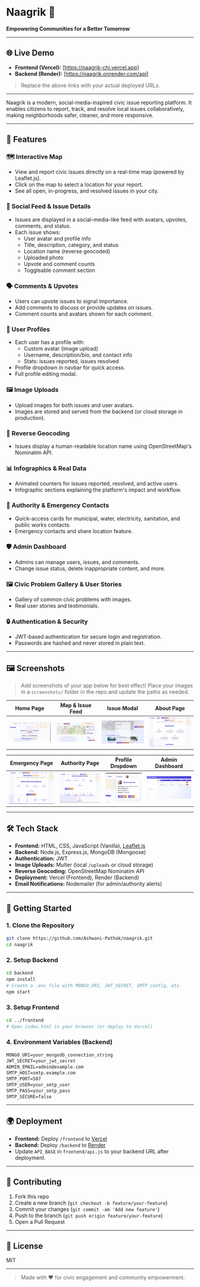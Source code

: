 # Naagrik 🚦

**Empowering Communities for a Better Tomorrow**

---

## 🌐 Live Demo

- **Frontend (Vercel):** [https://naagrik-chi.vercel.app]
- **Backend (Render):** [https://naagrik.onrender.com/api]

> Replace the above links with your actual deployed URLs.

---

Naagrik is a modern, social-media-inspired civic issue reporting platform. It enables citizens to report, track, and resolve local issues collaboratively, making neighborhoods safer, cleaner, and more responsive.

---

## 🌟 Features

### 🗺️ Interactive Map
- View and report civic issues directly on a real-time map (powered by Leaflet.js).
- Click on the map to select a location for your report.
- See all open, in-progress, and resolved issues in your city.

### 📰 Social Feed & Issue Details
- Issues are displayed in a social-media-like feed with avatars, upvotes, comments, and status.
- Each issue shows:
  - User avatar and profile info
  - Title, description, category, and status
  - Location name (reverse geocoded)
  - Uploaded photo
  - Upvote and comment counts
  - Toggleable comment section

### 🗣️ Comments & Upvotes
- Users can upvote issues to signal importance.
- Add comments to discuss or provide updates on issues.
- Comment counts and avatars shown for each comment.

### 👤 User Profiles
- Each user has a profile with:
  - Custom avatar (image upload)
  - Username, description/bio, and contact info
  - Stats: issues reported, issues resolved
- Profile dropdown in navbar for quick access.
- Full profile editing modal.

### 🖼️ Image Uploads
- Upload images for both issues and user avatars.
- Images are stored and served from the backend (or cloud storage in production).

### 📍 Reverse Geocoding
- Issues display a human-readable location name using OpenStreetMap's Nominatim API.

### 📊 Infographics & Real Data
- Animated counters for issues reported, resolved, and active users.
- Infographic sections explaining the platform's impact and workflow.

### 🏢 Authority & Emergency Contacts
- Quick-access cards for municipal, water, electricity, sanitation, and public works contacts.
- Emergency contacts and share location feature.

### 🛡️ Admin Dashboard
- Admins can manage users, issues, and comments.
- Change issue status, delete inappropriate content, and more.

### 🖼️ Civic Problem Gallery & User Stories
- Gallery of common civic problems with images.
- Real user stories and testimonials.

### 🔒 Authentication & Security
- JWT-based authentication for secure login and registration.
- Passwords are hashed and never stored in plain text.

---

## 🖼️ Screenshots

> Add screenshots of your app below for best effect! Place your images in a `screenshots/` folder in the repo and update the paths as needed.

| Home Page | Map & Issue Feed | Issue Modal | About Page |
|:---------:|:----------------:|:-----------:|:----------:|
| ![Home Page](./screenshots/home1.png) | ![Map and Issue Feed](./screenshots/home2.png) | ![Issue Modal](./screenshots/issue.png) | ![About Page](./screenshots/about.png) |

| Emergency Page | Authority Page | Profile Dropdown | Admin Dashboard |
|:--------------:|:--------------:|:----------------:|:---------------:|
| ![Emergency Page](./screenshots/emergency.png) | ![Authority Page](./screenshots/authority.png) | ![Profile Dropdown](./screenshots/profile.png) | ![Admin Dashboard](./screenshots/admin.png) |

---

## 🛠️ Tech Stack

- **Frontend:** HTML, CSS, JavaScript (Vanilla), [Leaflet.js](https://leafletjs.com/)
- **Backend:** Node.js, Express.js, MongoDB (Mongoose)
- **Authentication:** JWT
- **Image Uploads:** Multer (local `/uploads` or cloud storage)
- **Reverse Geocoding:** OpenStreetMap Nominatim API
- **Deployment:** Vercel (Frontend), Render (Backend)
- **Email Notifications:** Nodemailer (for admin/authority alerts)

---

## 🚀 Getting Started

### 1. Clone the Repository
```sh
git clone https://github.com/Ashwani-Pathak/naagrik.git
cd naagrik
```

### 2. Setup Backend
```sh
cd backend
npm install
# Create a .env file with MONGO_URI, JWT_SECRET, SMTP config, etc.
npm start
```

### 3. Setup Frontend
```sh
cd ../frontend
# Open index.html in your browser (or deploy to Vercel)
```

### 4. Environment Variables (Backend)
```
MONGO_URI=your_mongodb_connection_string
JWT_SECRET=your_jwt_secret
ADMIN_EMAIL=admin@example.com
SMTP_HOST=smtp.example.com
SMTP_PORT=587
SMTP_USER=your_smtp_user
SMTP_PASS=your_smtp_pass
SMTP_SECURE=false
```

---

## 🌍 Deployment

- **Frontend:** Deploy `/frontend` to [Vercel](https://vercel.com/)
- **Backend:** Deploy `/backend` to [Render](https://render.com/)
- Update `API_BASE` in `frontend/api.js` to your backend URL after deployment.

---

## 🤝 Contributing

1. Fork this repo
2. Create a new branch (`git checkout -b feature/your-feature`)
3. Commit your changes (`git commit -am 'Add new feature'`)
4. Push to the branch (`git push origin feature/your-feature`)
5. Open a Pull Request

---

## 📄 License

MIT

---

> Made with ❤️ for civic engagement and community empowerment. 